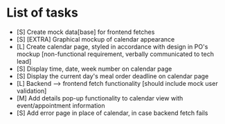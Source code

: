# List of tasks

  - [S] Create mock data[base] for frontend fetches
  - [S] [EXTRA] Graphical mockup of calendar appearance
  - [L] Create calendar page, styled in accordance with design in PO's mockup [non-functional requirement, verbally communicated to tech lead]
  - [S] Display time, date, week number on calendar page
  - [S] Display the current day's meal order deadline on calendar page
  - [L] Backend --> frontend fetch functionality [should include mock user validation]
  - [M] Add details pop-up functionality to calendar view with event/appointment information
  - [S] Add error page in place of calendar, in case backend fetch fails
    
